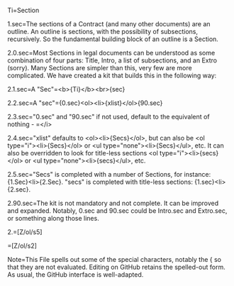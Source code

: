 Ti=Section

1.sec=The sections of a Contract (and many other documents) are an outline.  An outline is sections, with the possibility of subsections, recursively.  So the fundamental building block of an outline is a Section.

2.0.sec=Most Sections in legal documents can be understood as some combination of four parts: Title, Intro, a list of subsections, and an Extro (sorry).  Many Sections are simpler than this, very few are more complicated.  We have created a kit that builds this in the following way:

2.1.sec=A "Sec"=&#60;b>&#123;Ti}&#60;/b>&#60;br>&#123;sec}

2.2.sec=A "sec"=&#123;0.sec}&#60;ol>&#60;li>&#123;xlist}&#60;/ol>&#123;90.sec}

2.3.sec="0.sec" and "90.sec" if not used, default to the equivalent of nothing - =&#60;/i>

2.4.sec="xlist" defaults to &#60;ol>&#60;li>&#123;Secs}&#60;/ol>, but can also be &#60;ol type="i">&#60;li>&#123;Secs}&#60;/ol> or &#60;ul type="none">&#60;li>&#123;Secs}&#60;/ul>, etc.  It can also be overridden to look for title-less sections &#60;ol type="i">&#60;li>&#123;secs}&#60;/ol> or &#60;ul type="none">&#60;li>&#123;secs}&#60;/ul>, etc.

2.5.sec="Secs" is completed with a number of Sections, for instance: &#123;1.Sec}&#60;li>&#123;2.Sec}. "secs" is completed with title-less sections:  &#123;1.sec}&#60;li>&#123;2.sec}.

2.90.sec=The kit is not mandatory and not complete.  It can be improved and expanded.  Notably, 0.sec and 90.sec could be Intro.sec and Extro.sec, or something along those lines. 

2.=[Z/ol/s5] 

=[Z/ol/s2]

Note=This File spells out some of the special characters, notably the { so that they are not evaluated.  Editing on GitHub retains the spelled-out form.  As usual, the GitHub interface is well-adapted. 
